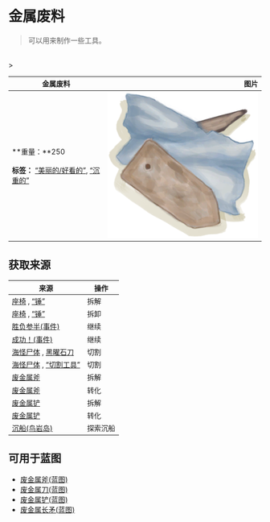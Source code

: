 # 金属废料  
> 可以用来制作一些工具。  
<br>  
>   
  
  金属废料  |   图片   
 ----  |  ----:   
 **重量：**250<br><br>**标签：**	[“美丽的/好看的”](tag_Pretty.md), [“沉重的”](tag_Heavy.md)  |  <img decoding="async" src="Sprite/MetalScrap.png" href="a.md" style="max-width:300px;max-height:300px;">   
  
## 获取来源  
来源  |  操作  
----  |  ----  
[座椅](Seat.md) , [“锤”](tag_Axe.md)  |  拆解  
[座椅](SeatPlaced.md) , [“锤”](tag_Axe.md)  |  拆卸  
[胜负参半(事件)](Event_DroneFightMixedSuccess.md)  |  继续  
[成功！(事件)](Event_DroneFightSuccess.md)  |  继续  
[海怪尸体](SeahoundCarcass.md) , [黑曜石刀](KnifeObsidian.md)  |  切割  
[海怪尸体](SeahoundCarcass.md) , [“切割工具”](tag_Cutter.md)  |  切割  
[废金属斧](AxeScrap.md)  |  拆解  
[废金属斧](AxeScrap.md)  |  转化  
[废金属铲](ShovelScrap.md)  |  拆解  
[废金属铲](ShovelScrap.md)  |  转化  
[沉船(鸟岩岛)](Shipwreck.md)  |  探索沉船  
## 可用于蓝图  
- [废金属斧(蓝图)](Bp_ScrapAxe.md)  
- [废金属刀(蓝图)](Bp_ScrapKnife.md)  
- [废金属铲(蓝图)](Bp_ScrapShovel.md)  
- [废金属长矛(蓝图)](Bp_ScrapSpear.md)  
  
  
